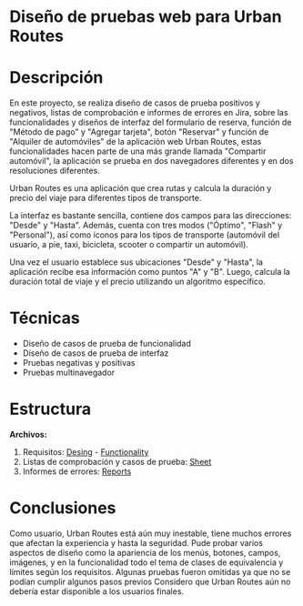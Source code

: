 # Diseño de pruebas web para Urban Routes

# Descripción
En este proyecto, se realiza diseño de casos de prueba positivos y negativos, listas de comprobación e informes de errores en Jira, sobre las funcionalidades y diseños de interfaz del formulario de reserva, función de "Método de pago" y "Agregar tarjeta", botón "Reservar" y función de "Alquiler de automóviles" de la aplicación web Urban Routes, estas funcionalidades hacen parte de una más grande llamada "Compartir automóvil", la aplicación se prueba en dos navegadores diferentes y en dos resoluciones diferentes.

Urban Routes es una aplicación que crea rutas y calcula la duración y precio del viaje para diferentes tipos de transporte.

La interfaz es bastante sencilla, contiene dos campos para las direcciones: "Desde" y "Hasta". Además, cuenta con tres modos ("Óptimo", "Flash" y "Personal"), así como íconos para los tipos de transporte (automóvil del usuario, a pie, taxi, bicicleta, scooter o compartir un automóvil).

Una vez el usuario establece sus ubicaciones "Desde" y "Hasta", la aplicación recibe esa información como puntos "A" y "B". Luego, calcula la duración total de viaje y el precio utilizando un algoritmo específico.

# Técnicas

- Diseño de casos de prueba de funcionalidad
- Diseño de casos de prueba de interfaz
- Pruebas negativas y positivas
- Pruebas multinavegador
  
# Estructura

<strong>Archivos:</strong>

1. Requisitos: [Desing](https://www.figma.com/design/I6nSmK36O9DINiDCYZsZeS/Urban-Routes-ES)  -  [Functionality](https://practicum-content.s3.us-west-1.amazonaws.com/new-markets/qa-sprint-3/ES/v6/Requisitos_para_la_funcionalidad_Compartir_un_auto.pdf)
2. Listas de comprobación y casos de prueba: [Sheet](https://docs.google.com/spreadsheets/d/13uUcDKGyeE3Nrlg3DiIzgveHwLK6OqnG/edit?usp=sharing&ouid=105660489015748579866&rtpof=true&sd=true)
3. Informes de errores: [Reports](https://fede24.atlassian.net/jira/software/c/projects/FB/issues/FB-6?jql=project%20%3D%20%22FB%22%20ORDER%20BY%20created%20DESC)

# Conclusiones

Como usuario, Urban Routes está aún muy inestable, tiene muchos errores que afectan la experiencia y hasta la seguridad.
Pude probar varios aspectos de diseño como la apariencia de los menús, botones, campos, imágenes, y en la funcionalidad todo el tema de clases de equivalencia y límites según los requisitos.
Algunas pruebas fueron omitidas ya que no se podían cumplir algunos pasos previos
Considero que Urban Routes aún no debería estar disponible a los usuarios finales.

